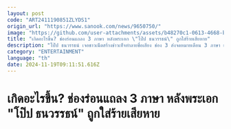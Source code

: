 ```yaml
---
layout: post
code: "ART2411190851ZLYDS1"
origin_url: "https://www.sanook.com/news/9650750/"
image: "https://github.com/user-attachments/assets/b48270c1-0613-4668-b785-2f499f2ad0ee"
title: "เกิดอะไรขึ้น? ช่องร่อนแถลง 3 ภาษา หลังพระเอก \"โป๊ป ธนวรรธน์\" ถูกใส่ร้ายเสียหาย"
description: "โป๊ป ธนวรรธน์ เจอชาวเน็ตสร้างข่าวเท็จทำลายชื่อเสียง ช่อง 3 ส่งจดหมายเตือน 3 ภาษา เข้าข่ายหมิ่นประมาท   "
category: "ENTERTAINMENT"
language: "th"
date: 2024-11-19T09:11:51.616Z
---
```


# เกิดอะไรขึ้น? ช่องร่อนแถลง 3 ภาษา หลังพระเอก "โป๊ป ธนวรรธน์" ถูกใส่ร้ายเสียหาย